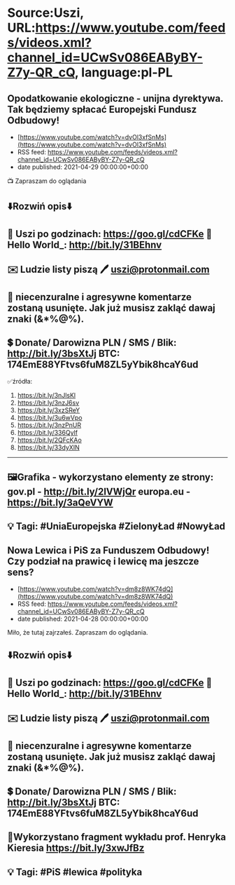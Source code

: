 # Source:Uszi, URL:https://www.youtube.com/feeds/videos.xml?channel_id=UCwSv086EAByBY-Z7y-QR_cQ, language:pl-PL

## Opodatkowanie ekologiczne - unijna dyrektywa. Tak będziemy spłacać Europejski Fundusz Odbudowy!
 - [https://www.youtube.com/watch?v=dvOl3xfSnMs](https://www.youtube.com/watch?v=dvOl3xfSnMs)
 - RSS feed: https://www.youtube.com/feeds/videos.xml?channel_id=UCwSv086EAByBY-Z7y-QR_cQ
 - date published: 2021-04-29 00:00:00+00:00

📺 Zapraszam do oglądania

⬇️Rozwiń opis⬇️
------------------------------------------------------------
👀 Uszi po godzinach: https://goo.gl/cdCFKe
👀 Hello World_: http://bit.ly/31BEhnv
------------------------------------------------------------
✉️ Ludzie listy piszą 
🖊️ uszi@protonmail.com
------------------------------------------------------------
👺 niecenzuralne i agresywne komentarze zostaną usunięte.  Jak już musisz zakląć dawaj znaki (&*%@%).
------------------------------------------------------------
💲 Donate/ Darowizna
PLN / SMS / Blik: http://bit.ly/3bsXtJj
BTC: 174EmE88YFtvs6fuM8ZL5yYbik8hcaY6ud
-------------------------------------------------------------
✅źródła:
1. https://bit.ly/3nJlsKl
2. https://bit.ly/3nzJ6sv
3. https://bit.ly/3xzSReY
4. https://bit.ly/3u6wVpo
5. https://bit.ly/3nzPnUR
6. https://bit.ly/336Qylf
7. https://bit.ly/2QFcKAo
8. https://bit.ly/33dyXIN
---------------------------------------------------------------
🖼Grafika - wykorzystano elementy ze strony: 
gov.pl - http://bit.ly/2lVWjQr
europa.eu - https://bit.ly/3aQeVYW
---------------------------------------------------------------
💡 Tagi: #UniaEuropejska #ZielonyŁad #NowyŁad
--------------------------------------------------------------

## Nowa Lewica i PiS za Funduszem Odbudowy! Czy podział na prawicę i lewicę ma jeszcze sens?
 - [https://www.youtube.com/watch?v=dm8z8WK74dQ](https://www.youtube.com/watch?v=dm8z8WK74dQ)
 - RSS feed: https://www.youtube.com/feeds/videos.xml?channel_id=UCwSv086EAByBY-Z7y-QR_cQ
 - date published: 2021-04-28 00:00:00+00:00

Miło, że tutaj zajrzałeś.  Zapraszam do oglądania.

⬇️Rozwiń opis⬇️
------------------------------------------------------------
👀 Uszi po godzinach: https://goo.gl/cdCFKe
👀 Hello World_: http://bit.ly/31BEhnv
------------------------------------------------------------
✉️ Ludzie listy piszą 
🖊️ uszi@protonmail.com
------------------------------------------------------------
👺 niecenzuralne i agresywne komentarze zostaną usunięte.  Jak już musisz zakląć dawaj znaki (&*%@%).
------------------------------------------------------------
💲 Donate/ Darowizna
PLN / SMS / Blik: http://bit.ly/3bsXtJj
BTC: 174EmE88YFtvs6fuM8ZL5yYbik8hcaY6ud
-------------------------------------------------------------
🎤Wykorzystano fragment wykładu prof. Henryka Kieresia
 https://bit.ly/3xwJfBz
---------------------------------------------------------------
💡 Tagi: #PiS #lewica #polityka
--------------------------------------------------------------

